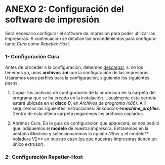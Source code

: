 # ANEXO 2: Configuración del software de impresión

Será necesario configurar el software de impresión para poder utilizar las impresoras. A continuación se detallan los procedimientos para configurar tanto *Cura* como *Repetier-Host*.


### 1- Configuración Cura

Antes de proceder a la configuración, debemos [descargar](https://github.com/tumaker/Config-files), si no los tenemos ya, unos **archivos .ini** con la configuración de las impresoras. Usaremos esos perfiles para la configuración, siguiendo los siguientes pasos:

1. Copiar los archivos de configuración de la impresora en la carpeta del programa que se ha creado en la instalación. Usualmente esta carpeta estará ubicada en el **disco C**, en *Archivos de programa (x86)*. Allí seguiremos las siguientes instrucciones: *Resources->**machine_profiles***. Dentro de esta última carpeta pegaremos los archivos copiados.

2. Abrimos Cura. En la guía de configuración que aparecerá, se nos pedirá que indiquemos el **modelo** de nuestra impresora. Entraremos en la pestaña *Machine* y seleccionaremos la opción *Other* y el modelo** Voladora V2** en nuestro caso (ya que nuestras impresoras tienen un único extrusor). 


### 2- Configuración Repetier-Host

